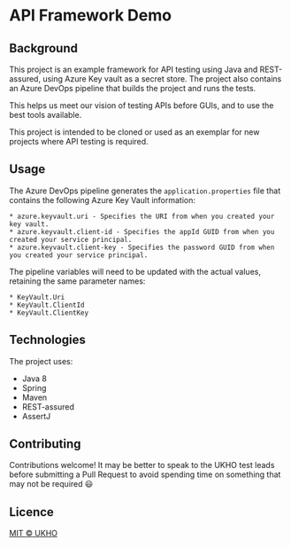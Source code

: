# API Framework Demo
  
## Background

This project is an example framework for API testing using Java and REST-assured, using Azure Key vault as a secret store. The project also contains an Azure DevOps pipeline that builds the project and runs the tests.

This helps us meet our vision of testing APIs before GUIs, and to use the best tools available.  

This project is intended to be cloned or used as an exemplar for new projects where API testing is required.

## Usage

 The Azure DevOps pipeline generates the `application.properties` file that contains the following Azure Key Vault information:

    * azure.keyvault.uri - Specifies the URI from when you created your key vault.
    * azure.keyvault.client-id - Specifies the appId GUID from when you created your service principal.
    * azure.keyvault.client-key - Specifies the password GUID from when you created your service principal.

The pipeline variables will need to be updated with the actual values, retaining the same parameter names:

    * KeyVault.Uri
    * KeyVault.ClientId
    * KeyVault.ClientKey

## Technologies  
  
The project uses:
* Java 8  
* Spring  
* Maven  
* REST-assured  
* AssertJ  
  
## Contributing  
  
Contributions welcome! It may be better to speak to the UKHO test leads before submitting a Pull Request to avoid spending time on something that may not be required :smiley:  
  
## Licence  
[MIT © UKHO](https://raw.githubusercontent.com/UKHO/licences/master/ukho-int/license.md)
